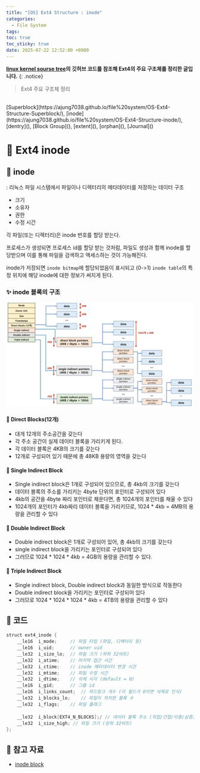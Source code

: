 ```yaml
---
title: "[OS] Ext4 Structure : inode"
categories:
  - File System
tags:
toc: true
toc_sticky: true
date: 2025-07-22 12:52:00 +0900
---
```


<strong>[linux kernel sourse tree](https://github.com/torvalds/linux)의 깃허브 코드를 참조해 Ext4의 주요 구조체를 정리한 글입니다.</strong>
{: .notice}


> Ext4 주요 구조체 정리
<br/>
[Superblock](https://ajung7038.github.io/file%20system/OS-Ext4-Structure-Superblock/), [inode](https://ajung7038.github.io/file%20system/OS-Ext4-Structure-inode/), [dentry](), [Block Group](), [extent](), [orphan](), [Journal]()

# 📌 Ext4 inode

## 🫧 inode

: 리눅스 파일 시스템에서 파일이나 디렉터리의 메타데이터를 저장하는 데이터 구조

- 크기
- 소유자
- 권한
- 수정 시간

각 파일(또는 디렉터리)은 inode 번호를 할당 받는다.

프로세스가 생성되면 프로세스 id를 할당 받는 것처럼, 파일도 생성과 함께 inode를 할당받으며 이를 통해 파일을 검색하고 액세스하는 것이 가능해진다.

inode가 저장되면 `inode bitmap`에 할당되었음이 표시되고 (0->1) `inode table`의 특정 위치에 해당 inode에 대한 정보가 써지게 된다.

### ✨ inode 블록의 구조

![alt text](../../../assets/image/OS/inode.png)

#### 🌙 Direct Blocks(12개)
- 대개 12개의 주소공간을 갖는다
- 각 주소 공간이 실제 데이터 블록을 가리키게 된다.
- 각 데이터 블록은 4KB의 크기를 갖는다
- 12개로 구성되어 있기 때문에 총 48KB 용량의 영역을 갖는다
 
#### 🌙 Single Indirect Block 
- Single indirect block은 1개로 구성되어 있으므로, 총 4kb의 크기를 갖는다
- 데이터 블록의 주소를 가리키는 4byte 단위의 포인터로 구성되어 있다
- 4kb의 공간을 4byte 짜리 포인터로 채운다면, 총 1024개의 포인터를 채울 수 있다
- 1024개의 포인터가 4kb짜리 데이터 블록을 가리키므로, 1024 * 4kb = 4MB의 용량을 관리할 수 있다
 
#### 🌙 Double Indirect Block 
- Double indirect block은 1개로 구성되어 있어, 총 4kb의 크기를 갖는다
- single indirect block을 가리키는 포인터로 구성되어 있다
- 그러므로 1024 * 1024 * 4kb = 4GB의 용량을 관리할 수 있다.
 
#### 🌙 Triple Indirect Block
- Single indirect block, Double indirect block과 동일한 방식으로 작동한다
- Double indirect block을 가리키는 포인터로 구성되어 있다
- 그러므로 1024 * 1024 * 1024 * 4kb = 4TB의 용량을 관리할 수 있다


## 🫧 코드

```java
struct ext4_inode {
	__le16	i_mode;		// 파일 타입 (파일, 디렉터리 등)
	__le16	i_uid;		// owner uid
	__le32	i_size_lo;	// 파일 크기 (하위 32비트)
	__le32	i_atime;	// 마지막 접근 시간
	__le32	i_ctime;	// inode 메타데이터 변경 시간
	__le32	i_mtime;	// 파일 수정 시간
	__le32	i_dtime;	// 삭제 시각 (default = 0)
	__le16	i_gid;		// 그룹 id
	__le16	i_links_count;	// 하드링크 개수 (이 필드가 0이면 삭제로 인식)
	__le32	i_blocks_lo;	// 파일이 차지한 블록 수
	__le32	i_flags;	// 파일 플래그

	__le32	i_block[EXT4_N_BLOCKS];/ // 데이터 블록 주소 (직접/간접/이중/삼중)
	__le32	i_size_high; // 파일 크기 (상위 32비트)
};
```

## 🫧 참고 자료
- [inode block](https://devraphy.tistory.com/250)